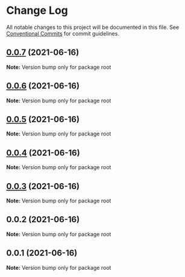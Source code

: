 # Change Log

All notable changes to this project will be documented in this file.
See [Conventional Commits](https://conventionalcommits.org) for commit guidelines.

## [0.0.7](https://github.com/huanhuanwa/lib/compare/v0.0.6...v0.0.7) (2021-06-16)

**Note:** Version bump only for package root





## [0.0.6](https://github.com/huanhuanwa/lib/compare/v0.0.5...v0.0.6) (2021-06-16)

**Note:** Version bump only for package root





## [0.0.5](https://github.com/huanhuanwa/lib/compare/v0.0.2...v0.0.5) (2021-06-16)

**Note:** Version bump only for package root





## [0.0.4](https://github.com/huanhuanwa/lib/compare/v0.0.2...v0.0.4) (2021-06-16)

**Note:** Version bump only for package root





## [0.0.3](https://github.com/huanhuanwa/lib/compare/v0.0.2...v0.0.3) (2021-06-16)

**Note:** Version bump only for package root





## 0.0.2 (2021-06-16)

**Note:** Version bump only for package root





## 0.0.1 (2021-06-16)

**Note:** Version bump only for package root
